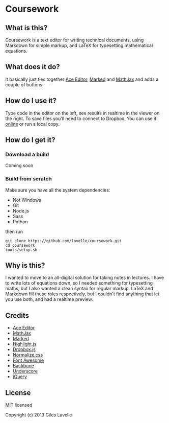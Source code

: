 # Coursework

## What is this?

Coursework is a text editor for writing technical documents, using Markdown for simple markup, and LaTeX for typesetting mathematical equations.

## What does it do?

It basically just ties together [Ace Editor][], [Marked][] and [MathJax][] and adds a couple of buttons.

## How do I use it?

Type code in the editor on the left, see results in realtime in the viewer on the right. To save files you'll need to connect to Dropbox. You can use it [online][] or run a local copy.

## How do I get it?

### Download a build

Coming soon

### Build from scratch

Make sure you have all the system dependencies:

- Not Windows
- Git
- Node.js
- Sass
- Python

then run

    git clone https://github.com/lavelle/coursework.git
    cd coursework
    tools/setup.sh

## Why is this?

I wanted to move to an all-digital solution for taking notes in lectures. I have to write lots of equations down, so I needed something for typesetting maths, but I also wanted a clean syntax for regular markup. LaTeX and Markdown fill these roles respectively, but I couldn't find anything that let you use both, and had a realtime preview.

## Credits
- [Ace Editor][]
- [MathJax][]
- [Marked][]
- [Highlight.js][]
- [Dropbox.js][]
- [Normalize.css][]
- [Font Awesome][]
- [Backbone][]
- [Underscore][]
- [jQuery][]

[online]: http://lavelle.github.io/coursework

[ace editor]:    http://ace.ajax.org/
[marked]:        https://github.com/chjj/marked
[mathjax]:       http://www.mathjax.org/
[highlight.js]:  https://github.com/isagalaev/highlight.js
[dropbox.js]:    https://github.com/dropbox/dropbox-js
[normalize.css]: http://necolas.github.io/normalize.css/
[font awesome]:  http://fortawesome.github.io/Font-Awesome/
[Backbone]:      http://backbonejs.org/
[Underscore]:    http://underscorejs.org/
[jquery]:        http://jquery.com/

## License

MIT licensed

Copyright (c) 2013 Giles Lavelle
